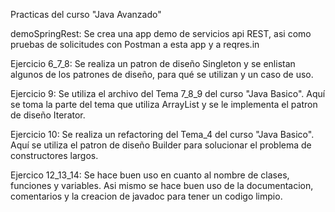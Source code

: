 Practicas del curso "Java Avanzado"

demoSpringRest: Se crea una app demo de servicios api REST, asi como pruebas de solicitudes con Postman a esta app y a reqres.in

Ejercicio 6_7_8: Se realiza un patron de diseño Singleton y se enlistan algunos de los patrones de diseño, para qué se utilizan y un caso de uso.

Ejercicio 9: Se utiliza el archivo del Tema 7_8_9 del curso "Java Basico". Aquí se toma la parte del tema que utiliza ArrayList y se le implementa el patron de diseño Iterator.

Ejercicio 10: Se realiza un refactoring del Tema_4 del curso "Java Basico". Aquí se utiliza el patron de diseño Builder para solucionar el problema de constructores largos.

Ejercico 12_13_14: Se hace buen uso en cuanto al nombre de clases, funciones y variables. Asi mismo se hace buen uso de la documentacion, comentarios y la creacion de javadoc para tener un codigo limpio.
